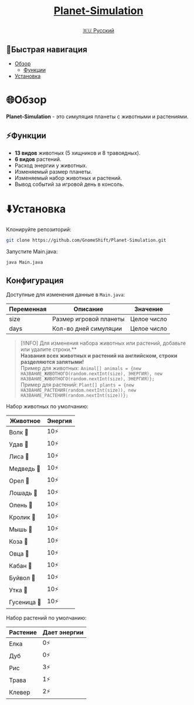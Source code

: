 <h1>
<p align="center">
<a href="https://github.com/GnomeShift/Planet-Simulation.git" target="_blank" rel="noopener noreferrer">Planet-Simulation</a>
</p>
</h1>

<p align="center">
  <a href="/README.md">🇷🇺 Русский</a>
</p>

## 🚀Быстрая навигация
* [Обзор](#обзор)
  * [Функции](#функции)
* [Установка](#установка)

# 🌐Обзор
**Planet-Simulation** - это симуляция планеты с животными и растениями.

## ⚡Функции
* **13 видов** животных (5 хищников и 8 травоядных).
* **6 видов** растений.
* Расход энергии у животных.
* Изменяемый размер планеты.
* Изменяемый набор животных и растений.
* Вывод событий за игровой день в консоль.

# ⬇️Установка
Клонируйте репозиторий:
```bash
git clone https://github.com/GnomeShift/Planet-Simulation.git
```
Запустите Main.java:
```bash
java Main.java
```

## Конфигурация
Доступные для изменения данные в ```Main.java```:

| Переменная | Описание               | Значение    |
|------------|------------------------|-------------|
| size       | Размер игровой планеты | Целое число |
| days       | Кол-во дней симуляции  | Целое число |


> [!INFO]
> Для изменения набора животных или растений, добавьте или удалите строки.**\
> **Названия всех животных и растений на английском, строки разделяются запятыми!**\
> Пример для животных: ```Animal[] animals = {new НАЗВАНИЕ_ЖИВОТНОГО(random.nextInt(size), ЭНЕРГИЯ), new НАЗВАНИЕ_ЖИВОТНОГО(random.nextInt(size), ЭНЕРГИЯ)};```\
> Пример для растений: ```Plant[] plants = {new НАЗВАНИЕ_РАСТЕНИЯ(random.nextInt(size)), new НАЗВАНИЕ_РАСТЕНИЯ(random.nextInt(size))};```

Набор животных по умолчанию:

| Животное    | Энергия |
|-------------|---------|
| Волк 🐺     | 10⚡️    |
| Удав 🐍     | 10⚡️    |
| Лиса 🦊     | 10⚡️    |
| Медведь 🐻  | 10⚡️    |
| Орел 🦅     | 10⚡️    |
| Лошадь 🐎   | 10⚡️    |
| Олень 🦌    | 10⚡️    |
| Кролик 🐇   | 10⚡️    |
| Мышь 🐁     | 10⚡️    |
| Коза 🐐     | 10⚡️    |
| Овца 🐑     | 10⚡️    |
| Кабан 🐗    | 10⚡️    |
| Буйвол 🐃   | 10⚡️    |
| Утка 🦆     | 10⚡️    |
| Гусеница 🐛 | 10⚡️    |


Набор растений по умолчанию:

| Растение | Дает энергии |
|----------|--------------|
| Елка     | 0⚡️          |
| Дуб      | 0⚡️          |
| Рис      | 3⚡️          |
| Трава    | 1⚡️          |
| Клевер   | 2⚡️          |